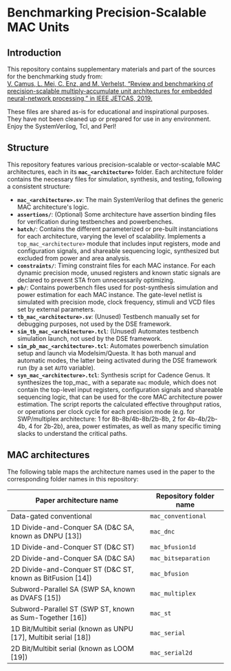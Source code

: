 Benchmarking Precision-Scalable MAC Units
=========================================

Introduction
------------

This repository contains supplementary materials and part of the sources
for the benchmarking study from:\
[V. Camus, L. Mei, C. Enz, and M. Verhelst, “Review and benchmarking
of precision-scalable multiply-accumulate unit architectures for
embedded neural-network processing,” in IEEE JETCAS, 2019.
](https://doi.org/10.1109/JETCAS.2019.2950386)

These files are shared as-is for educational and inspirational purposes.
They have not been cleaned up or prepared for use in any environment.
Enjoy the SystemVerilog, Tcl, and Perl!


Structure
---------

This repository features various precision-scalable or vector-scalable MAC
architectures, each in its **`mac_<architecture>`** folder. Each architecture
folder contains the necessary files for simulation, synthesis, and testing,
following a consistent structure:

- **`mac_<architecture>.sv`**: The main SystemVerilog that defines the generic MAC architecture's logic.
- **`assertions/`**: (Optional) Some architecture have assertion binding files for verification during testbenches and powerbenches.
- **`batch/`**: Contains the different parameterized or pre-built instanciations for each architecture, varying the level of scalability. Implements a `top_mac_<architecture>` module that includes input registers, mode and configuration signals, and shareable sequencing logic, synthesized but excluded from power and area analysis.
- **`constraints/`**: Timing constraint files for each MAC instance. For each dynamic precision mode, unused registers and known static signals are declared to prevent STA from unnecessarily optimizing.
- **`pb/`**: Contains powerbench files used for post-synthesis simulation and power estimation for each MAC instance. The gate-level netlist is simulated with precision mode, clock frequency, stimuli and VCD files set by external parameters.
- **`tb_mac_<architecture>.sv`**: (Unused) Testbench manually set for debugging purposes, not used by the DSE framework.
- **`sim_tb_mac_<architecture>.tcl`**: (Unused) Automates testbench simulation launch, not used by the DSE framework.
- **`sim_pb_mac_<architecture>.tcl`**: Automates powerbench simulation setup and launch via Modelsim/Questa. It has both manual and automatic modes, the latter being activated during the DSE framework run (by a set ``AUTO`` variable).
- **`syn_mac_<architecture>.tcl`**: Synthesis script for Cadence Genus. It synthesizes the top_mac_<architecture> with a separate `mac` module, which does not contain the top-level input registers, configuration signals and shareable sequencing logic, that can be used for the core MAC architecture power estimation. The script reports the calculated effective throughput ratios, or operations per clock cycle for each precision mode (e.g. for SWP/multiplex architecture: 1 for 8b-8b/4b-8b/2b-8b, 2 for 4b-4b/2b-4b, 4 for 2b-2b), area, power estimates, as well as many specific timing slacks to understand the critical paths.



MAC architectures
-----------------

The following table maps the architecture names used in the paper to the
corresponding folder names in this repository:

| Paper architecture name                                           | Repository folder name |
|-------------------------------------------------------------------|------------------------|
| Data-gated conventional                                           | `mac_conventional`     |
| 1D Divide-and-Conquer SA (D&C SA, known as DNPU [13])             | `mac_dnc`              |
| 1D Divide-and-Conquer ST (D&C ST)                                 | `mac_bfusion1d`        |
| 2D Divide-and-Conquer SA (D&C SA)                                 | `mac_bitseparation`    |
| 2D Divide-and-Conquer ST (D&C ST, known as BitFusion [14])        | `mac_bfusion`          |
| Subword-Parallel SA (SWP SA, known as DVAFS [15])                 | `mac_multiplex`        |
| Subword-Parallel ST (SWP ST, known as Sum-Together [16])          | `mac_st`               |
| 1D Bit/Multibit serial (known as UNPU [17], Multibit serial [18]) | `mac_serial`           |
| 2D Bit/Multibit serial (known as LOOM [19])                       | `mac_serial2d`         |